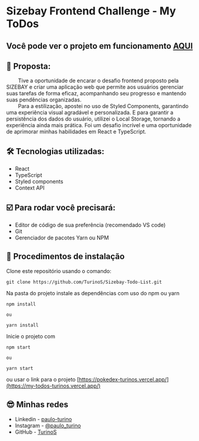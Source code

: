 # Sizebay Frontend Challenge - My ToDos

## Você pode ver o projeto em funcionamento [AQUI](https://my-todos-turinos.vercel.app/)

## :dart: Proposta:
&nbsp;&nbsp;&nbsp;&nbsp;&nbsp;&nbsp;&nbsp;&nbsp;Tive a oportunidade de encarar o desafio frontend proposto pela SIZEBAY e criar uma aplicação web que permite aos usuários gerenciar suas tarefas de forma eficaz, acompanhando seu progresso e mantendo suas pendências organizadas.  
&nbsp;&nbsp;&nbsp;&nbsp;&nbsp;&nbsp;&nbsp;&nbsp;Para a estilização, apostei no uso de Styled Components, garantindo uma experiência visual agradável e personalizada. E para garantir a persistência dos dados do usuário, utilizei o Local Storage, tornando a experiência ainda mais prática. Foi um desafio incrível e uma oportunidade de aprimorar minhas habilidades em React e TypeScript.

## 🛠 Tecnologias utilizadas:

+ React
+ TypeScript
+ Styled components
+ Context API

## ☑️ Para rodar você precisará:

 + Editor de código de sua preferência (recomendado VS code)
 + Git
 + Gerenciador de pacotes Yarn ou NPM

## 📝 Procedimentos de instalação

Clone este repositório usando o comando:

```
git clone https://github.com/TurinoS/Sizebay-Todo-List.git
```

Na pasta do projeto instale as dependências com uso do npm ou yarn

```
npm install

ou

yarn install
```
Inicie o projeto com

```
npm start

ou

yarn start
```

ou usar o link para o projeto [https://pokedex-turinos.vercel.app/](https://my-todos-turinos.vercel.app/)

## 😎 Minhas redes

+ Linkedin - [paulo-turino](https://www.linkedin.com/in/paulo-turino/)
+ Instagram - [@paulo_turino](https://www.instagram.com/paulo_turino/)
+ GitHub - [TurinoS](https://github.com/TurinoS)
